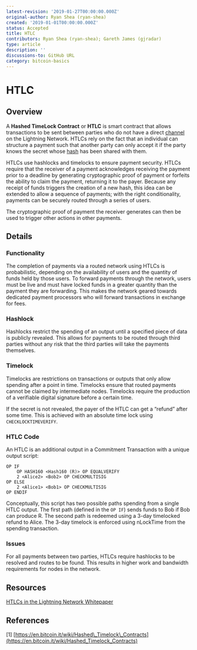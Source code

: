 ```yaml
---
latest-revision: '2019-01-27T00:00:00.000Z'
original-author: Ryan Shea (ryan-shea)
created: '2019-01-01T00:00:00.000Z'
status: Accepted
title: HTLC
contributors: Ryan Shea (ryan-shea); Gareth James (gjradar)
type: article
description: ''
discussions-to: GitHub URL
category: bitcoin-basics
---
```


# HTLC

## Overview

A **Hashed TimeLock Contract** or **HTLC** is smart contract that allows transactions to be sent between parties who do not have a direct [channel ](../lightning/payment-channel.md)on the Lightning Network. HTLCs rely on the fact that an individual can structure a payment such that another party can only accept it if the party knows the secret whose [hash](hash.md) has been shared with them.

HTLCs use hashlocks and timelocks to ensure payment security. HTLCs require that the receiver of a payment acknowledges receiving the payment prior to a deadline by generating cryptographic proof of payment or forfeits the ability to claim the payment, returning it to the payer. Because any receipt of funds triggers the creation of a new hash, this idea can be extended to allow a sequence of payments; with the right conditionality, payments can be securely routed through a series of users.

The cryptographic proof of payment the receiver generates can then be used to trigger other actions in other payments.

## Details

### Functionality

The completion of payments via a routed network using HTLCs is probabilistic, depending on the availability of users and the quantity of funds held by those users. To forward payments through the network, users must be live and must have locked funds in a greater quantity than the payment they are forwarding. This makes the network geared towards dedicated payment processors who will forward transactions in exchange for fees.

### Hashlock

Hashlocks restrict the spending of an output until a specified piece of data is publicly revealed. This allows for payments to be routed through third parties without any risk that the third parties will take the payments themselves.

### Timelock

Timelocks are restrictions on transactions or outputs that only allow spending after a point in time. Timelocks ensure that routed payments cannot be claimed by intermediate nodes. Timelocks require the production of a verifiable digital signature before a certain time.

If the secret is not revealed, the payer of the HTLC can get a “refund” after some time. This is achieved with an absolute time lock using `CHECKLOCKTIMEVERIFY`.

### HTLC Code

An HTLC is an additional output in a Commitment Transaction with a unique output script:

```text
OP IF
    OP HASH160 <Hash160 (R)> OP EQUALVERIFY
    2 <Alice2> <Bob2> OP CHECKMULTISIG
OP ELSE
    2 <Alice1> <Bob1> OP CHECKMULTISIG
OP ENDIF
```

Conceptually, this script has two possible paths spending from a single HTLC output. The first path \(defined in the `OP IF`\) sends funds to Bob if Bob can produce R. The second path is redeemed using a 3-day timelocked refund to Alice. The 3-day timelock is enforced using nLockTime from the spending transaction.

### Issues

For all payments between two parties, HTLCs require hashlocks to be resolved and routes to be found. This results in higher work and bandwidth requirements for nodes in the network.

## Resources

[HTLCs in the Lightning Network Whitepaper](https://lightning.network/lightning-network-paper.pdf)

## References

\[1\] [https://en.bitcoin.it/wiki/Hashed\_Timelock\_Contracts](https://en.bitcoin.it/wiki/Hashed_Timelock_Contracts)


